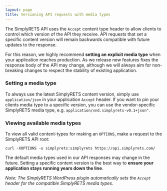 ```yaml
---
layout: page
title: Versioning API requests with media types
---
```


The SimplyRETS API uses the `Accept` content type header to allow
clients to control which version of the API they receive. API requests
that set a specific content version will remain backwards compatible
with future updates to the response.

For this reason, we highly recommend **setting an explicit media
type** when your application reaches production. As we release new
features fixes the response body of the API may change, although we
will always aim for non-breaking changes to respect the stability of
existing application.

### Setting a media type

To always use the latest SimplyRETS content version, simply use
`application/json` in your application `Accept` header.  If you want
to pin your clients media type to a specific version, you can use the
vendor-specific SimplyRETS media type,
e.g. `application/vnd.simplyrets-v0.1+json"`.

### Viewing available media types

To view all valid content-types for making an `OPTIONS`, make a
request to the SimplyRETS API root:

```
curl -XOPTIONS -u simplyrets:simplyrets https://api.simplyrets.com/
```

The default media types used in our API responses may change in the
future. Setting a specific content version is the best way to **ensure
your application stays running years down the line**.

_Note: The SimplyRETS WordPress plugin automatically sets the `Accept`
header for the compatible SimplyRETS media types._
